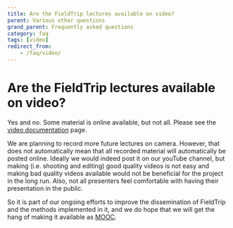 ```yaml
---
title: Are the FieldTrip lectures available on video?
parent: Various other questions
grand_parent: Frequently asked questions
category: faq
tags: [video]
redirect_from:
    - /faq/video/
---
```


# Are the FieldTrip lectures available on video?

Yes and no. Some material is online available, but not all. Please see the [video documentation](/video) page.

We are planning to record more future lectures on camera. However, that does not automatically mean that all recorded material will automatically be posted online. Ideally we would indeed post it on our youTube channel, but making (i.e. shooting and editing) good quality videos is not easy and making bad quality videos available would not be beneficial for the project in the long run. Also, not all presenters feel comfortable with having their presentation in the public.

So it is part of our ongoing efforts to improve the dissemination of FieldTrip and the methods implemented in it, and we do hope that we will get the hang of making it available as [MOOC](https://en.wikipedia.org/wiki/Massive_open_online_course).
